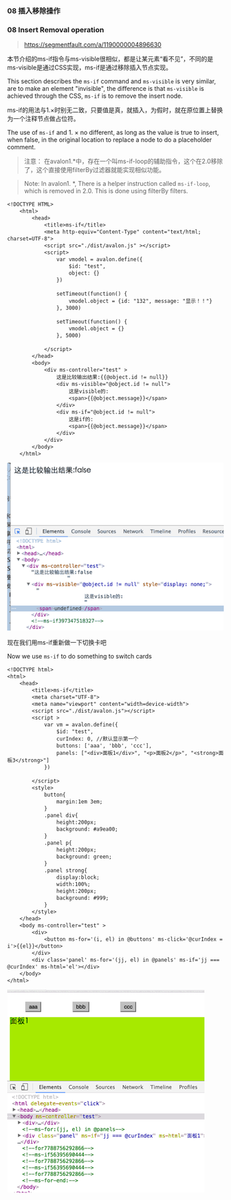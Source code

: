 ### 08 插入移除操作
### 08 Insert Removal operation

> https://segmentfault.com/a/1190000004896630

本节介绍的ms-if指令与ms-visible很相似，都是让某元素“看不见”，不同的是ms-visible是通过CSS实现，ms-if是通过移除插入节点实现。

This section describes the `ms-if` command and `ms-visible` is very similar, are to make an element "invisible", the difference is that `ms-visible` is achieved through the CSS, `ms-if` is to remove the insert node.

ms-if的用法与1.×时别无二致，只要值是真，就插入，为假时，就在原位置上替换为一个注释节点做占位符。

The use of `ms-if` and 1. × no different, as long as the value is true to insert, when false, in the original location to replace a node to do a placeholder comment.

> 注意： 在avalon1.*中，存在一个叫ms-if-loop的辅助指令，这个在2.0移除了，这个直接使用filterBy过滤器就能实现相似功能。

>Note: In avalon1. *, There is a helper instruction called `ms-if-loop`, which is removed in 2.0. This is done using filterBy filters.

	<!DOCTYPE HTML>
		<html>
		    <head>
		        <title>ms-if</title>
		        <meta http-equiv="Content-Type" content="text/html; charset=UTF-8">
		        <script src="./dist/avalon.js" ></script>
		        <script>
		            var vmodel = avalon.define({
		                $id: "test",
		                object: {}
		            })
		
		            setTimeout(function() {
		                vmodel.object = {id: "132", message: "显示！！"}
		            }, 3000)
		
		            setTimeout(function() {
		                vmodel.object = {}
		            }, 5000)
		
		        </script>
		    </head>
		    <body>
		        <div ms-controller="test" >
		            这是比较输出结果:{{@object.id != null}}
		            <div ms-visible="@object.id != null">
		                这是visible的:
		                <span>{{@object.message}}</span>
		            </div>
		            <div ms-if="@object.id != null">
		                这是if的:
		                <span>{{@object.message}}</span>
		            </div>
		        </div>
		    </body>
		</html>

![xx](./lesson08_1.gif)

现在我们用ms-if重新做一下切换卡吧

Now we use `ms-if` to do something to switch cards

	<!DOCTYPE html>
	<html>
	    <head>
	        <title>ms-if</title>
	        <meta charset="UTF-8">
	        <meta name="viewport" content="width=device-width">
	        <script src="./dist/avalon.js"></script>
	        <script >
	            var vm = avalon.define({
	                $id: "test",
	                curIndex: 0, //默认显示第一个
	                buttons: ['aaa', 'bbb', 'ccc'],
	                panels: ["<div>面板1</div>", "<p>面板2</p>", "<strong>面板3</strong>"]
	            })
	
	        </script>
	        <style>
	            button{
	                margin:1em 3em;
	            }
	            .panel div{
	                height:200px;
	                background: #a9ea00;
	            }
	            .panel p{
	                height:200px;
	                background: green;
	            }
	            .panel strong{
	                display:block;
	                width:100%;
	                height:200px;
	                background: #999;
	            }
	        </style>
	    </head>
	    <body ms-controller="test" >
	        <div>
	            <button ms-for='(i, el) in @buttons' ms-click='@curIndex = i'>{{el}}</button>
	        </div>
	        <div class='panel' ms-for='(jj, el) in @panels' ms-if='jj === @curIndex' ms-html='el'></div>
	    </body>
	</html>

![xx](./lesson08_2.gif)

